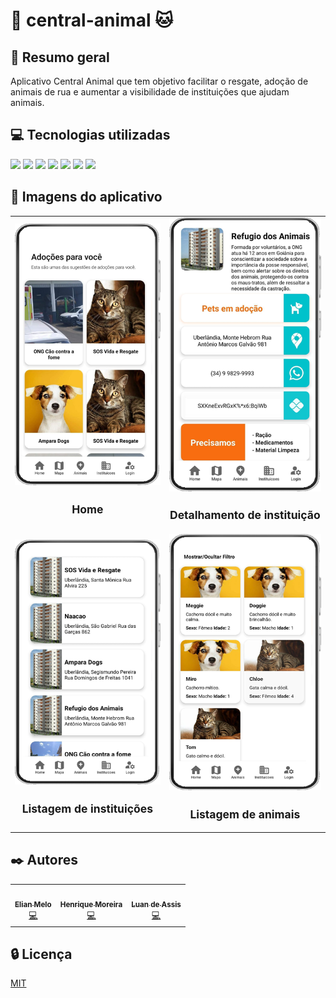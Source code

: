# 🐶 central-animal 🐱
## 📃 Resumo geral
Aplicativo Central Animal que tem objetivo facilitar o resgate, adoção de animais de rua e aumentar a visibilidade de instituições que ajudam animais.

## 💻 Tecnologias utilizadas
<img src="https://img.shields.io/badge/JavaScript-F7DF1E?style=for-the-badge&logo=javascript&logoColor=black"></img>
<img src="https://img.shields.io/badge/React_Native-20232A?style=for-the-badge&logo=react&logoColor=61DAFB"></img>
<img src="https://img.shields.io/badge/Java-ED8B00?style=for-the-badge&logo=java&logoColor=white"></img>
<img src="https://img.shields.io/badge/Spring-6DB33F?style=for-the-badge&logo=spring&logoColor=white"></img>
<img src="https://img.shields.io/badge/PostgreSQL-316192?style=for-the-badge&logo=postgresql&logoColor=white"></img>
<img src="https://img.shields.io/badge/Firebase-F29D0C?style=for-the-badge&logo=firebase&logoColor=white"></img>
<img src="https://img.shields.io/badge/Heroku-430098?style=for-the-badge&logo=heroku&logoColor=white"></img>

<!-- ## 📌 Links importantes -->

## 📱 Imagens do aplicativo
<table>
        <tr>
            <td align="center"><img src="img/pagina-home.png" alt="imagem da página home" /><br />
                <sub><h2>Home</h2></sub></td>
                <td align="center"><img src="img/detalhamento-de-instituicao.png" alt="imagem de detalhamento de instituição" /><br />
                <sub><h2>Detalhamento de instituição</h2></sub></td>
            </td>
        </tr>
        <tr>
            <td align="center"><img src="img/listagem-instituicoes.png" alt="imagem de listagens de instituições" /><br />
                <sub><h2>Listagem de instituições</h2></sub></td>
                <td align="center"><img src="img/listagem-animais.png" alt="imagem de listagens de animais" /><br />
                <sub><h2>Listagem de animais</h2></sub></td>
            </td>
        </tr>
</table>

## ✒️ Autores
<table>
  <tr>
    <td align="center"><a href="https://github.com/ElianMelo"><img src="https://avatars.githubusercontent.com/u/41520689?v=4" width="100px;" alt=""/><br /><sub><b>Elian Melo</b></sub></a><br /><a href="https://github.com/ElianMelo/central-animal/commits?author=ElianMelo" title="Code">💻</a></td>
    <td align="center"><a href="https://github.com/Henrique-Moreira"><img src="https://avatars.githubusercontent.com/u/64793541?v=4" width="100px;" alt=""/><br /><sub><b>Henrique Moreira</b></sub></a><br /><a href="https://github.com/ElianMelo/central-animal/commits?author=Henrique-Moreira" title="Code">💻</a></td>
    <td align="center"><a href="https://github.com/LAsant0s"><img src="https://avatars.githubusercontent.com/u/60989242?v=4" width="100px;" alt=""/><br /><sub><b>Luan de Assis</b></sub></a><br /><a href="https://github.com/ElianMelo/central-animal/commits?author=LAsant0s" title="Code">💻</a></td>
  </tr>
</table>

## 🔒 Licença

[MIT](https://github.com/ElianMelo/central-animal/blob/main/LICENSE.md)
